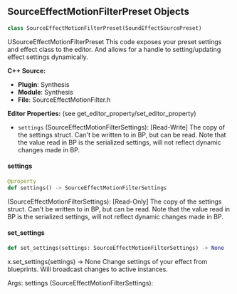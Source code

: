 ## SourceEffectMotionFilterPreset Objects

```python
class SourceEffectMotionFilterPreset(SoundEffectSourcePreset)
```

USourceEffectMotionFilterPreset
This code exposes your preset settings and effect class to the editor.
And allows for a handle to setting/updating effect settings dynamically.

**C++ Source:**

- **Plugin**: Synthesis
- **Module**: Synthesis
- **File**: SourceEffectMotionFilter.h

**Editor Properties:** (see get_editor_property/set_editor_property)

- ``settings`` (SourceEffectMotionFilterSettings):  [Read-Write] The copy of the settings struct. Can't be written to in BP, but can be read.
  Note that the value read in BP is the serialized settings, will not reflect dynamic changes made in BP.

<a id="unreal.SourceEffectMotionFilterPreset.settings"></a>

#### settings

```python
@property
def settings() -> SourceEffectMotionFilterSettings
```

(SourceEffectMotionFilterSettings):  [Read-Only] The copy of the settings struct. Can't be written to in BP, but can be read.
Note that the value read in BP is the serialized settings, will not reflect dynamic changes made in BP.

<a id="unreal.SourceEffectMotionFilterPreset.set_settings"></a>

#### set_settings

```python
def set_settings(settings: SourceEffectMotionFilterSettings) -> None
```

x.set_settings(settings) -> None
Change settings of your effect from blueprints. Will broadcast changes to active instances.

Args:
    settings (SourceEffectMotionFilterSettings):

<a id="unreal.SourceEffectPannerPreset"></a>